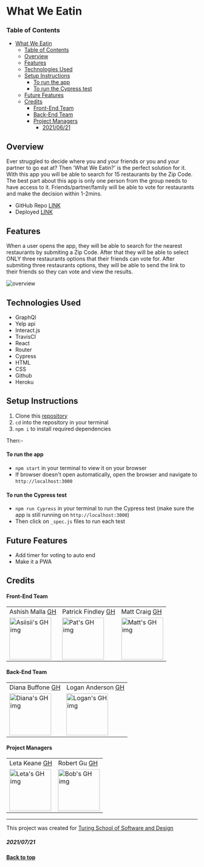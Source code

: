 # What We Eatin

### Table of Contents

- [What We Eatin](#what-we-eatin)
    - [Table of Contents](#table-of-contents)
  - [Overview](#overview)
  - [Features](#features)
  - [Technologies Used](#technologies-used)
  - [Setup Instructions](#setup-instructions)
      - [To run the app](#to-run-the-app)
      - [To run the Cypress test](#to-run-the-cypress-test)
  - [Future Features](#future-features)
  - [Credits](#credits)
      - [Front-End Team](#front-end-team)
      - [Back-End Team](#back-end-team)
      - [Project Managers](#project-managers)
        - [2021/06/21](#20210621)

## Overview

Ever struggled to decide where you and your friends or you and your partner to go eat at? Then 'What We Eatin?' is the perfect solution for it. With this app you will be able to search for 15 restaurants by the Zip Code. The best part about this app is only one person from the group needs to have access to it. Friends/partner/family will be able to vote for restaurants and make the decision within 1-2mins.

- GitHub Repo [LINK](https://github.com/WhatWeEating/front-end-wwe.git)
- Deployed [LINK](https://mysterious-cove-94790.herokuapp.com/)

## Features

When a user opens the app, they will be able to search for the nearest restaurants by submiting a Zip Code. After that they will be able to select ONLY three restaurants options that their friends can vote for. After submiting three restaurants options, they will be able to send the link to their friends so they can vote and view the results.

![overview](./src/assests/demo.gif)

## Technologies Used

- GraphQl
- Yelp api
- Interact.js
- TravisCI
- React
- Router
- Cypress
- HTML
- CSS
- Github
- Heroku

## Setup Instructions

1. Clone this [repository](https://github.com/WhatWeEating/front-end-wwe.git)
2. `cd` into the repository in your terminal
3. `npm i` to install required dependencies

Then:-

#### To run the app

- `npm start` in your terminal to view it on your browser
- If browser doesn't open automatically, open the browser and navigate to `http://localhost:3000`

#### To run the Cypress test

- `npm run Cypress` in your terminal to run the Cypress test (make sure the app is still running on `http://localhost:3000`)
- Then click on `_spec.js` files to run each test

## Future Features

- Add timer for voting to auto end
- Make it a PWA

## Credits

#### Front-End Team

<table>
  <tr>
    <td> Ashish Malla <a href="https://github.com/asiisii">GH</td>
    <td> Patrick Findley <a href="https://github.com/Patfindley">GH</td>
    <td> Matt Craig <a href="https://github.com/mcraig2342">GH</td>
  </tr>
  <td>
    <img src="https://avatars.githubusercontent.com/u/36644181?v=4" alt="Asiisii's GH img"
  width="110" height="auto" />
  </td>  
  <td>
    <img src="https://avatars.githubusercontent.com/u/74931778?v=4" alt="Pat's GH img"
  width="110" height="auto" />
  </td>
  <td>
    <img src="https://avatars.githubusercontent.com/u/75296592?v=4" alt="Matt's GH img"
  width="110" height="auto" />
  </td>  
</table>

#### Back-End Team

<table>
  <tr>
    <td> Diana Buffone <a href="https://github.com/Diana20920">GH</td>
    <td> Logan Anderson <a href="https://github.com/loganjacob76">GH</td>
  </tr>
  <td>
    <img src="https://avatars.githubusercontent.com/u/71909590?v=4" alt="Diana's GH img"
  width="110" height="auto" />
  </td>  
  <td>
    <img src="https://avatars.githubusercontent.com/u/75458154?v=4" alt="Logan's GH img"
  width="110" height="auto" />
  </td>
</table>

#### Project Managers

<table>
  <tr>
    <td> Leta Keane <a href="https://github.com/letakeane">GH</td>
    <td> Robert Gu <a href="https://github.com/BobGu">GH</td>
  </tr>
  <td>
    <img src="https://avatars.githubusercontent.com/u/22563791?v=4" alt="Leta's GH img"
 width="110" height="auto" />
 </td>
  <td>
    <img src="https://avatars.githubusercontent.com/u/4348166?v=4" alt="Bob's GH img"
 width="110" height="auto" />
 </td>
</table>

---

This project was created for [Turing School of Software and Design](https://turing.io/)

##### 2021/07/21

**[Back to top](#table-of-contents)**
